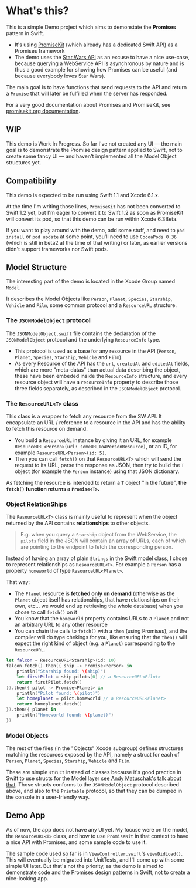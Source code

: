 # What's this?

This is a simple Demo project which aims to demonstate the **Promises** pattern in Swift.

* It's using [PromiseKit](http://promisekit.org) (which already has a dedicated Swift API) as a Promises framework
* The demo uses the [Star Wars API](http://swapi.co) as an excuse to have a nice use-case, because querying a WebService API is asynchronous by nature and is thus a good example for showing how Promises can be useful (and because everybody loves Star Wars).

The main goal is to have functions that send requests to the API and return a `Promise` that will later be fulfilled when the server has responded.

For a very good documentation about Promises and PromiseKit, see [promisekit.org documentation](http://promisekit.org/introduction/).

## WIP

This demo is Work In Progress. So far I've not created any UI — the main goal is to demonstrate the Promise design pattern applied to Swift, not to create some fancy UI — and haven't implemented all the Model Object structures yet.

## Compatibility

This demo is expected to be run using Swift 1.1 and Xcode 6.1.x.

At the time I'm writing those lines, `PromiseKit` has not been converted to Swift 1.2 yet, but I'm eager to convert it to Swift 1.2 as soon as PromiseKit will convert its pod, so that this demo can be run within Xcode 6.3Beta.

If you want to play around with the demo, add some stuff, and need to `pod install` or `pod update` at some point, you'll need to use `CocoaPods 0.36` (which is still in beta2 at the time of that writing) or later, as earlier versions didn't support frameworks nor Swift pods.

## Model Structure

The interesting part of the demo is located in the Xcode Group named `Model`.

It describes the Model Objects like `Person`, `Planet`, `Species`, `Starship`, `Vehicle` and `Film`, some common protocol and a `ResourceURL` structure.

### The `JSONModelObject` protocol

The `JSONModelObject.swift` file contains the declaration of the `JSONModelObject` protocol and the underlying `ResourceInfo` type.

* This protocol is used as a base for any resource in the API (`Person`, `Planet`, `Species`, `Starship`, `Vehicle` and `Film`).
* As every Resource of the API has the `url`, `createdAt` and `editedAt` fields, which are more "meta-datas" than actual data describing the object, these have been embeded inside the `ResourceInfo` structure, and every resource object will have a `resourceInfo` property to describe those three fields separately, as described in the `JSONModelObject` protocol.

### The `ResourceURL<T>` class

This class is a wrapper to fetch any resource from the SW API. It encapsulate an URL / reference to a resource in the API and has the ability to fetch this resource on demand.

* You build a `ResourceURL` instance by giving it an URL, for example `ResourceURL<Person>(url: someURLToAPersonResource)`, or an ID, for example `ResourceURL<Person>(id: 5)`.
* Then you can call `fetch()` on that `ResourceURL<T>` which will send the request to its URL, parse the response as JSON, then try to build the `T` object (for example the `Person` instance) using that JSON dictionary.

As fetching the resource is intended to return a `T` object "in the future", **the `fetch()` function returns a `Promise<T>`.**

### Object RelationShips

The `ResourceURL<T>` class is mainly useful to represent when the object returned by the API contains **relationships** to other objects.

> E.g. when you query a `Starship` object from the WebService, the `pilots` field in the JSON will contain an array of URLs, each of which are pointing to the endpoint to fetch the corresponding person.

Instead of having an array of plain `Strings` in the Swift model class, I chose to represent relationships as `ResourceURL<T>`. For example a `Person` has a property `homeworld` of type `ResourceURL<Planet>`.

That way:

* The `Planet` resource is **fetched only on demand** (otherwise as the `Planet` object itself has relationships, that have relationships on their own, etc… we would end up retrieving the whole database) when you chose to call `fetch()` on it
* You know that the `homeworld` property contains URLs to a `Planet` and not an arbitrary URL to any other resource
* You can chain the calls to `fetch()` with a `then` (using Promises), and the compiler will do type chekings for you, like ensuring that the `then()` will expect the right kind of object (e.g. a `Planet`) corresponding to the `ResourceURL`.

```swift
let falcon = ResourceURL<Starship>(id: 10)
falcon.fetch().then({ ship -> Promise<Person> in
    println("Starship found: \(ship)")
    let firstPilot = ship.pilots[0] // a ResourceURL<Pilot>
    return firstPilot.fetch()
}).then({ pilot -> Promise<Planet> in
    println("Pilot found: \(pilot)")
    let homeplanet = pilot.homeworld // a ResourceURL<Planet>
    return homeplanet.fetch()
}).then({ planet in
    println("Homeworld found: \(planet)")
})
```

### Model Objects

The rest of the files (in the "Objects" Xcode subgroup) defines structures matching the resources exposed by the API, namely a struct for each of `Person`, `Planet`, `Species`, `Starship`, `Vehicle` and `Film`.

These are simple `struct` instead of classes because it's good practice in Swift to use structs for the Model layer [see Andy Matuschak's talk about that](http://realm.io/news/andy-matuschak-controlling-complexity/). 
Those structs conforms to the `JSONModelObject` protocol described above, and also to the `Printable` protocol, so that they can be dumped in the console in a user-friendly way.

## Demo App

As of now, the app does not have any UI yet. My focuse were on the model, the `ResourceURL<T>` class, and how to use `PromiseKit` in that context to have a nice API with Promises, and some sample code to use it.

The sample code used so far is in `ViewController.swift`'s `viewDidLoad()`. This will eventually be migrated into UnitTests, and I'll come up with some simple UI later. But that's not the priority, as the demo is aimed to demonstrate code and the Promises design patterns in Swift, not to create a nice-looking app.
